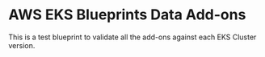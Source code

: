 # AWS EKS Blueprints Data Add-ons
This is a test blueprint to validate all the add-ons against each EKS Cluster version.

<!-- BEGINNING OF PRE-COMMIT-TERRAFORM DOCS HOOK -->

<!-- END OF PRE-COMMIT-TERRAFORM DOCS HOOK -->
